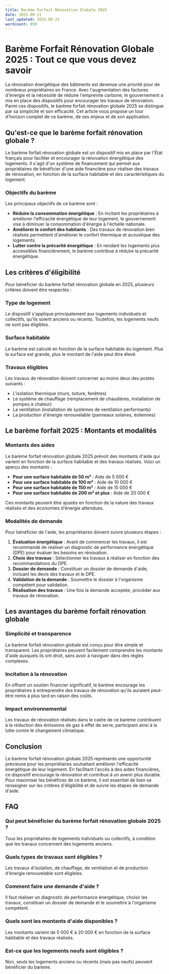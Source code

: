 ```yaml
---
title: Barème Forfait Rénovation Globale 2025
date: 2025-09-21
last_updated: 2025-09-21
wordcount: 859
---
```


# Barème Forfait Rénovation Globale 2025 : Tout ce que vous devez savoir

La rénovation énergétique des bâtiments est devenue une priorité pour de nombreux propriétaires en France. Avec l'augmentation des factures d'énergie et la nécessité de réduire l'empreinte carbone, le gouvernement a mis en place des dispositifs pour encourager les travaux de rénovation. Parmi ces dispositifs, le barème forfait rénovation globale 2025 se distingue par sa simplicité et son efficacité. Cet article vous propose un tour d'horizon complet de ce barème, de ses enjeux et de son application.

## Qu'est-ce que le barème forfait rénovation globale ?

Le barème forfait rénovation globale est un dispositif mis en place par l'État français pour faciliter et encourager la rénovation énergétique des logements. Il s'agit d'un système de financement qui permet aux propriétaires de bénéficier d'une aide financière pour réaliser des travaux de rénovation, en fonction de la surface habitable et des caractéristiques du logement.

### Objectifs du barème

Les principaux objectifs de ce barème sont :

- **Réduire la consommation énergétique** : En incitant les propriétaires à améliorer l'efficacité énergétique de leur logement, le gouvernement vise à diminuer la consommation d'énergie à l'échelle nationale.
- **Améliorer le confort des habitants** : Des travaux de rénovation bien réalisés permettent d'améliorer le confort thermique et acoustique des logements.
- **Lutter contre la précarité énergétique** : En rendant les logements plus accessibles financièrement, le barème contribue à réduire la précarité énergétique.

## Les critères d'éligibilité

Pour bénéficier du barème forfait rénovation globale en 2025, plusieurs critères doivent être respectés :

### Type de logement

Le dispositif s'applique principalement aux logements individuels et collectifs, qu'ils soient anciens ou récents. Toutefois, les logements neufs ne sont pas éligibles.

### Surface habitable

Le barème est calculé en fonction de la surface habitable du logement. Plus la surface est grande, plus le montant de l'aide peut être élevé.

### Travaux éligibles

Les travaux de rénovation doivent concerner au moins deux des postes suivants :

- L'isolation thermique (murs, toiture, fenêtres)
- Le système de chauffage (remplacement de chaudières, installation de pompes à chaleur)
- La ventilation (installation de systèmes de ventilation performants)
- La production d'énergie renouvelable (panneaux solaires, éoliennes)

## Le barème forfait 2025 : Montants et modalités

### Montants des aides

Le barème forfait rénovation globale 2025 prévoit des montants d'aide qui varient en fonction de la surface habitable et des travaux réalisés. Voici un aperçu des montants :

- **Pour une surface habitable de 50 m²** : Aide de 5 000 €
- **Pour une surface habitable de 100 m²** : Aide de 10 000 €
- **Pour une surface habitable de 150 m²** : Aide de 15 000 €
- **Pour une surface habitable de 200 m² et plus** : Aide de 20 000 €

Ces montants peuvent être ajustés en fonction de la nature des travaux réalisés et des économies d'énergie attendues.

### Modalités de demande

Pour bénéficier de l'aide, les propriétaires doivent suivre plusieurs étapes :

1. **Évaluation énergétique** : Avant de commencer les travaux, il est recommandé de réaliser un diagnostic de performance énergétique (DPE) pour évaluer les besoins en rénovation.
2. **Choix des travaux** : Sélectionner les travaux à réaliser en fonction des recommandations du DPE.
3. **Dossier de demande** : Constituer un dossier de demande d'aide, incluant les devis des travaux et le DPE.
4. **Validation de la demande** : Soumettre le dossier à l'organisme compétent pour validation.
5. **Réalisation des travaux** : Une fois la demande acceptée, procéder aux travaux de rénovation.

## Les avantages du barème forfait rénovation globale

### Simplicité et transparence

Le barème forfait rénovation globale est conçu pour être simple et transparent. Les propriétaires peuvent facilement comprendre les montants d'aide auxquels ils ont droit, sans avoir à naviguer dans des règles complexes.

### Incitation à la rénovation

En offrant un soutien financier significatif, le barème encourage les propriétaires à entreprendre des travaux de rénovation qu'ils auraient peut-être remis à plus tard en raison des coûts.

### Impact environnemental

Les travaux de rénovation réalisés dans le cadre de ce barème contribuent à la réduction des émissions de gaz à effet de serre, participant ainsi à la lutte contre le changement climatique.

## Conclusion

Le barème forfait rénovation globale 2025 représente une opportunité précieuse pour les propriétaires souhaitant améliorer l'efficacité énergétique de leur logement. En facilitant l'accès à des aides financières, ce dispositif encourage la rénovation et contribue à un avenir plus durable. Pour maximiser les bénéfices de ce barème, il est essentiel de bien se renseigner sur les critères d'éligibilité et de suivre les étapes de demande d'aide.

## FAQ

### Qui peut bénéficier du barème forfait rénovation globale 2025 ?

Tous les propriétaires de logements individuels ou collectifs, à condition que les travaux concernent des logements anciens.

### Quels types de travaux sont éligibles ?

Les travaux d'isolation, de chauffage, de ventilation et de production d'énergie renouvelable sont éligibles.

### Comment faire une demande d'aide ?

Il faut réaliser un diagnostic de performance énergétique, choisir les travaux, constituer un dossier de demande et le soumettre à l'organisme compétent.

### Quels sont les montants d'aide disponibles ?

Les montants varient de 5 000 € à 20 000 € en fonction de la surface habitable et des travaux réalisés.

### Est-ce que les logements neufs sont éligibles ?

Non, seuls les logements anciens ou récents (mais pas neufs) peuvent bénéficier du barème.